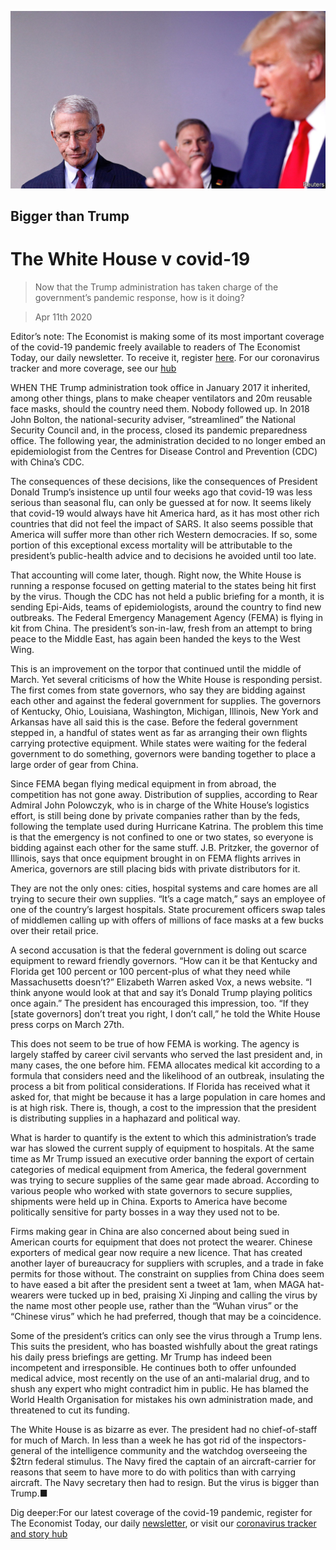 ![](./images/20200411_USP005_1.jpg)

## Bigger than Trump

# The White House v covid-19

> Now that the Trump administration has taken charge of the government’s pandemic response, how is it doing?

> Apr 11th 2020

Editor’s note: The Economist is making some of its most important coverage of the covid-19 pandemic freely available to readers of The Economist Today, our daily newsletter. To receive it, register [here](https://www.economist.com//newslettersignup). For our coronavirus tracker and more coverage, see our [hub](https://www.economist.com//coronavirus)

WHEN THE Trump administration took office in January 2017 it inherited, among other things, plans to make cheaper ventilators and 20m reusable face masks, should the country need them. Nobody followed up. In 2018 John Bolton, the national-security adviser, “streamlined” the National Security Council and, in the process, closed its pandemic preparedness office. The following year, the administration decided to no longer embed an epidemiologist from the Centres for Disease Control and Prevention (CDC) with China’s CDC.

The consequences of these decisions, like the consequences of President Donald Trump’s insistence up until four weeks ago that covid-19 was less serious than seasonal flu, can only be guessed at for now. It seems likely that covid-19 would always have hit America hard, as it has most other rich countries that did not feel the impact of SARS. It also seems possible that America will suffer more than other rich Western democracies. If so, some portion of this exceptional excess mortality will be attributable to the president’s public-health advice and to decisions he avoided until too late.

That accounting will come later, though. Right now, the White House is running a response focused on getting material to the states being hit first by the virus. Though the CDC has not held a public briefing for a month, it is sending Epi-Aids, teams of epidemiologists, around the country to find new outbreaks. The Federal Emergency Management Agency (FEMA) is flying in kit from China. The president’s son-in-law, fresh from an attempt to bring peace to the Middle East, has again been handed the keys to the West Wing.

This is an improvement on the torpor that continued until the middle of March. Yet several criticisms of how the White House is responding persist. The first comes from state governors, who say they are bidding against each other and against the federal government for supplies. The governors of Kentucky, Ohio, Louisiana, Washington, Michigan, Illinois, New York and Arkansas have all said this is the case. Before the federal government stepped in, a handful of states went as far as arranging their own flights carrying protective equipment. While states were waiting for the federal government to do something, governors were banding together to place a large order of gear from China.

Since FEMA began flying medical equipment in from abroad, the competition has not gone away. Distribution of supplies, according to Rear Admiral John Polowczyk, who is in charge of the White House’s logistics effort, is still being done by private companies rather than by the feds, following the template used during Hurricane Katrina. The problem this time is that the emergency is not confined to one or two states, so everyone is bidding against each other for the same stuff. J.B. Pritzker, the governor of Illinois, says that once equipment brought in on FEMA flights arrives in America, governors are still placing bids with private distributors for it.

They are not the only ones: cities, hospital systems and care homes are all trying to secure their own supplies. “It’s a cage match,” says an employee of one of the country’s largest hospitals. State procurement officers swap tales of middlemen calling up with offers of millions of face masks at a few bucks over their retail price.

A second accusation is that the federal government is doling out scarce equipment to reward friendly governors. “How can it be that Kentucky and Florida get 100 percent or 100 percent-plus of what they need while Massachusetts doesn’t?” Elizabeth Warren asked Vox, a news website. “I think anyone would look at that and say it’s Donald Trump playing politics once again.” The president has encouraged this impression, too. “If they [state governors] don’t treat you right, I don’t call,” he told the White House press corps on March 27th.

This does not seem to be true of how FEMA is working. The agency is largely staffed by career civil servants who served the last president and, in many cases, the one before him. FEMA allocates medical kit according to a formula that considers need and the likelihood of an outbreak, insulating the process a bit from political considerations. If Florida has received what it asked for, that might be because it has a large population in care homes and is at high risk. There is, though, a cost to the impression that the president is distributing supplies in a haphazard and political way.

What is harder to quantify is the extent to which this administration’s trade war has slowed the current supply of equipment to hospitals. At the same time as Mr Trump issued an executive order banning the export of certain categories of medical equipment from America, the federal government was trying to secure supplies of the same gear made abroad. According to various people who worked with state governors to secure supplies, shipments were held up in China. Exports to America have become politically sensitive for party bosses in a way they used not to be.

Firms making gear in China are also concerned about being sued in American courts for equipment that does not protect the wearer. Chinese exporters of medical gear now require a new licence. That has created another layer of bureaucracy for suppliers with scruples, and a trade in fake permits for those without. The constraint on supplies from China does seem to have eased a bit after the president sent a tweet at 1am, when MAGA hat-wearers were tucked up in bed, praising Xi Jinping and calling the virus by the name most other people use, rather than the “Wuhan virus” or the “Chinese virus” which he had preferred, though that may be a coincidence.

Some of the president’s critics can only see the virus through a Trump lens. This suits the president, who has boasted wishfully about the great ratings his daily press briefings are getting. Mr Trump has indeed been incompetent and irresponsible. He continues both to offer unfounded medical advice, most recently on the use of an anti-malarial drug, and to shush any expert who might contradict him in public. He has blamed the World Health Organisation for mistakes his own administration made, and threatened to cut its funding.

The White House is as bizarre as ever. The president had no chief-of-staff for much of March. In less than a week he has got rid of the inspectors-general of the intelligence community and the watchdog overseeing the $2trn federal stimulus. The Navy fired the captain of an aircraft-carrier for reasons that seem to have more to do with politics than with carrying aircraft. The Navy secretary then had to resign. But the virus is bigger than Trump.■

Dig deeper:For our latest coverage of the covid-19 pandemic, register for The Economist Today, our daily [newsletter](https://www.economist.com//newslettersignup), or visit our [coronavirus tracker and story hub](https://www.economist.com//coronavirus)
